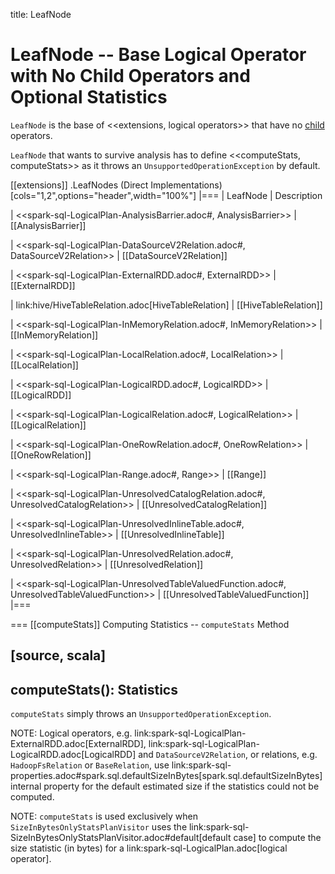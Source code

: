 title: LeafNode

# LeafNode -- Base Logical Operator with No Child Operators and Optional Statistics

`LeafNode` is the base of <<extensions, logical operators>> that have no [child](../catalyst/TreeNode.md#children) operators.

`LeafNode` that wants to survive analysis has to define <<computeStats, computeStats>> as it throws an `UnsupportedOperationException` by default.

[[extensions]]
.LeafNodes (Direct Implementations)
[cols="1,2",options="header",width="100%"]
|===
| LeafNode
| Description

| <<spark-sql-LogicalPlan-AnalysisBarrier.adoc#, AnalysisBarrier>>
| [[AnalysisBarrier]]

| <<spark-sql-LogicalPlan-DataSourceV2Relation.adoc#, DataSourceV2Relation>>
| [[DataSourceV2Relation]]

| <<spark-sql-LogicalPlan-ExternalRDD.adoc#, ExternalRDD>>
| [[ExternalRDD]]

| link:hive/HiveTableRelation.adoc[HiveTableRelation]
| [[HiveTableRelation]]

| <<spark-sql-LogicalPlan-InMemoryRelation.adoc#, InMemoryRelation>>
| [[InMemoryRelation]]

| <<spark-sql-LogicalPlan-LocalRelation.adoc#, LocalRelation>>
| [[LocalRelation]]

| <<spark-sql-LogicalPlan-LogicalRDD.adoc#, LogicalRDD>>
| [[LogicalRDD]]

| <<spark-sql-LogicalPlan-LogicalRelation.adoc#, LogicalRelation>>
| [[LogicalRelation]]

| <<spark-sql-LogicalPlan-OneRowRelation.adoc#, OneRowRelation>>
| [[OneRowRelation]]

| <<spark-sql-LogicalPlan-Range.adoc#, Range>>
| [[Range]]

| <<spark-sql-LogicalPlan-UnresolvedCatalogRelation.adoc#, UnresolvedCatalogRelation>>
| [[UnresolvedCatalogRelation]]

| <<spark-sql-LogicalPlan-UnresolvedInlineTable.adoc#, UnresolvedInlineTable>>
| [[UnresolvedInlineTable]]

| <<spark-sql-LogicalPlan-UnresolvedRelation.adoc#, UnresolvedRelation>>
| [[UnresolvedRelation]]

| <<spark-sql-LogicalPlan-UnresolvedTableValuedFunction.adoc#, UnresolvedTableValuedFunction>>
| [[UnresolvedTableValuedFunction]]
|===

=== [[computeStats]] Computing Statistics -- `computeStats` Method

[source, scala]
----
computeStats(): Statistics
----

`computeStats` simply throws an `UnsupportedOperationException`.

NOTE: Logical operators, e.g. link:spark-sql-LogicalPlan-ExternalRDD.adoc[ExternalRDD], link:spark-sql-LogicalPlan-LogicalRDD.adoc[LogicalRDD] and `DataSourceV2Relation`, or relations, e.g. `HadoopFsRelation` or `BaseRelation`, use link:spark-sql-properties.adoc#spark.sql.defaultSizeInBytes[spark.sql.defaultSizeInBytes] internal property for the default estimated size if the statistics could not be computed.

NOTE: `computeStats` is used exclusively when `SizeInBytesOnlyStatsPlanVisitor` uses the link:spark-sql-SizeInBytesOnlyStatsPlanVisitor.adoc#default[default case] to compute the size statistic (in bytes) for a link:spark-sql-LogicalPlan.adoc[logical operator].
